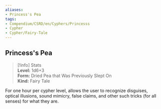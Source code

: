 ```yaml
---
aliases:
- Princess's Pea
tags:
- Compendium/CSRD/en/Cyphers/Princesss
- Cypher
- Cypher/Fairy-Tale
---
```


  
## Princess's Pea  
>[!info] Stats  
> **Level:** 1d6+3  
> **Form:** Dried Pea that Was Previously Slept On  
> **Kind:** Fairy Tale
  
For one hour per cypher level, allows the user to recognize disguises, optical illusions, sound mimicry, false claims, and other such tricks (for all senses) for what they are.